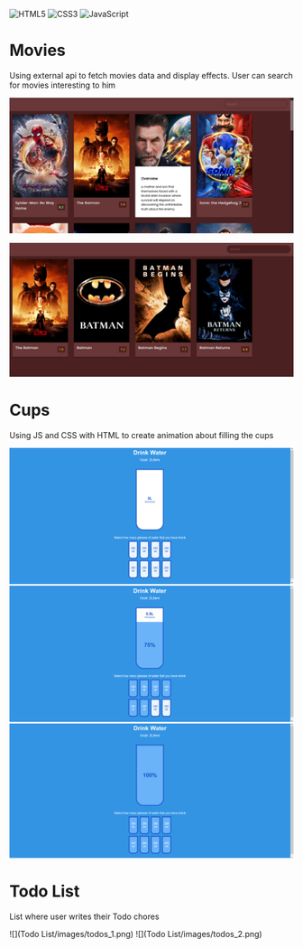 ![HTML5](https://img.shields.io/badge/html5-%23E34F26.svg?style=for-the-badge&logo=html5&logoColor=white)
![CSS3](https://img.shields.io/badge/css3-%231572B6.svg?style=for-the-badge&logo=css3&logoColor=white)
![JavaScript](https://img.shields.io/badge/javascript-%23323330.svg?style=for-the-badge&logo=javascript&logoColor=%23F7DF1E)

# Movies
Using external api to fetch movies data and display effects. User can search for movies interesting to him
 
![](Movies/images/mainPage.png)

![](Movies/images/searched.png)


# Cups
Using JS and CSS with HTML to create animation about filling the cups
 
![](Cups/images/litres_0.png)
![](Cups/images/litres_75.png)
![](Cups/images/litres_full.png)

# Todo List
List where user writes their Todo chores
 
![](Todo List/images/todos_1.png)
![](Todo List/images/todos_2.png)
